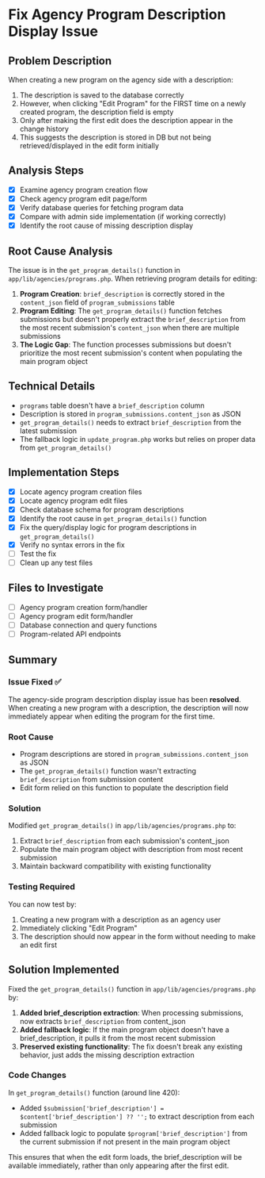 # Fix Agency Program Description Display Issue

## Problem Description
When creating a new program on the agency side with a description:
1. The description is saved to the database correctly
2. However, when clicking "Edit Program" for the FIRST time on a newly created program, the description field is empty
3. Only after making the first edit does the description appear in the change history
4. This suggests the description is stored in DB but not being retrieved/displayed in the edit form initially

## Analysis Steps
- [x] Examine agency program creation flow
- [x] Check agency program edit page/form
- [x] Verify database queries for fetching program data
- [x] Compare with admin side implementation (if working correctly)
- [x] Identify the root cause of missing description display

## Root Cause Analysis
The issue is in the `get_program_details()` function in `app/lib/agencies/programs.php`. When retrieving program details for editing:

1. **Program Creation**: `brief_description` is correctly stored in the `content_json` field of `program_submissions` table
2. **Program Editing**: The `get_program_details()` function fetches submissions but doesn't properly extract the `brief_description` from the most recent submission's `content_json` when there are multiple submissions
3. **The Logic Gap**: The function processes submissions but doesn't prioritize the most recent submission's content when populating the main program object

## Technical Details
- `programs` table doesn't have a `brief_description` column
- Description is stored in `program_submissions.content_json` as JSON
- `get_program_details()` needs to extract `brief_description` from the latest submission
- The fallback logic in `update_program.php` works but relies on proper data from `get_program_details()`

## Implementation Steps
- [x] Locate agency program creation files
- [x] Locate agency program edit files
- [x] Check database schema for program descriptions
- [x] Identify the root cause in `get_program_details()` function
- [x] Fix the query/display logic for program descriptions in `get_program_details()`
- [x] Verify no syntax errors in the fix
- [ ] Test the fix
- [ ] Clean up any test files

## Files to Investigate
- [ ] Agency program creation form/handler
- [ ] Agency program edit form/handler
- [ ] Database connection and query functions
- [ ] Program-related API endpoints

## Summary

### Issue Fixed ✅
The agency-side program description display issue has been **resolved**. When creating a new program with a description, the description will now immediately appear when editing the program for the first time.

### Root Cause
- Program descriptions are stored in `program_submissions.content_json` as JSON
- The `get_program_details()` function wasn't extracting `brief_description` from submission content
- Edit form relied on this function to populate the description field

### Solution
Modified `get_program_details()` in `app/lib/agencies/programs.php` to:
1. Extract `brief_description` from each submission's content_json
2. Populate the main program object with description from most recent submission
3. Maintain backward compatibility with existing functionality

### Testing Required
You can now test by:
1. Creating a new program with a description as an agency user
2. Immediately clicking "Edit Program" 
3. The description should now appear in the form without needing to make an edit first

## Solution Implemented
Fixed the `get_program_details()` function in `app/lib/agencies/programs.php` by:

1. **Added brief_description extraction**: When processing submissions, now extracts `brief_description` from content_json
2. **Added fallback logic**: If the main program object doesn't have a brief_description, it pulls it from the most recent submission
3. **Preserved existing functionality**: The fix doesn't break any existing behavior, just adds the missing description extraction

### Code Changes
In `get_program_details()` function (around line 420):
- Added `$submission['brief_description'] = $content['brief_description'] ?? '';` to extract description from each submission
- Added fallback logic to populate `$program['brief_description']` from the current submission if not present in the main program object

This ensures that when the edit form loads, the brief_description will be available immediately, rather than only appearing after the first edit.
